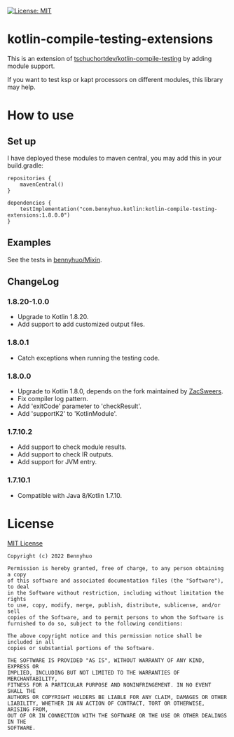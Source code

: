 [![License: MIT](https://img.shields.io/badge/License-MIT-yellow.svg)](LICENSE)


# kotlin-compile-testing-extensions

This is an extension of [tschuchortdev/kotlin-compile-testing](https://github.com/tschuchortdev/kotlin-compile-testing) by adding module support.

If you want to test ksp or kapt processors on different modules, this library may help.

# How to use

## Set up

I have deployed these modules to maven central, you may add this in your build.gradle: 
 
```
repositories {
    mavenCentral()
}

dependencies {
    testImplementation("com.bennyhuo.kotlin:kotlin-compile-testing-extensions:1.8.0.0")
}
```

## Examples

See the tests in [bennyhuo/Mixin](https://github.com/bennyhuo/Mixin/tree/master/compiler/).

## ChangeLog

### 1.8.20-1.0.0

* Upgrade to Kotlin 1.8.20.
* Add support to add customized output files.

### 1.8.0.1

* Catch exceptions when running the testing code.

### 1.8.0.0

* Upgrade to Kotlin 1.8.0, depends on the fork maintained by [ZacSweers](https://github.com/ZacSweers/kotlin-compile-testing).
* Fix compiler log pattern.
* Add 'exitCode' parameter to 'checkResult'.
* Add 'supportK2' to 'KotlinModule'.

### 1.7.10.2

* Add support to check module results.
* Add support to check IR outputs.
* Add support for JVM entry.

### 1.7.10.1

* Compatible with Java 8/Kotlin 1.7.10.

# License

[MIT License](https://github.com/bennyhuo/kotlin-compile-testing-extensions/blob/master/LICENSE)

    Copyright (c) 2022 Bennyhuo
    
    Permission is hereby granted, free of charge, to any person obtaining a copy
    of this software and associated documentation files (the "Software"), to deal
    in the Software without restriction, including without limitation the rights
    to use, copy, modify, merge, publish, distribute, sublicense, and/or sell
    copies of the Software, and to permit persons to whom the Software is
    furnished to do so, subject to the following conditions:
    
    The above copyright notice and this permission notice shall be included in all
    copies or substantial portions of the Software.
    
    THE SOFTWARE IS PROVIDED "AS IS", WITHOUT WARRANTY OF ANY KIND, EXPRESS OR
    IMPLIED, INCLUDING BUT NOT LIMITED TO THE WARRANTIES OF MERCHANTABILITY,
    FITNESS FOR A PARTICULAR PURPOSE AND NONINFRINGEMENT. IN NO EVENT SHALL THE
    AUTHORS OR COPYRIGHT HOLDERS BE LIABLE FOR ANY CLAIM, DAMAGES OR OTHER
    LIABILITY, WHETHER IN AN ACTION OF CONTRACT, TORT OR OTHERWISE, ARISING FROM,
    OUT OF OR IN CONNECTION WITH THE SOFTWARE OR THE USE OR OTHER DEALINGS IN THE
    SOFTWARE.

